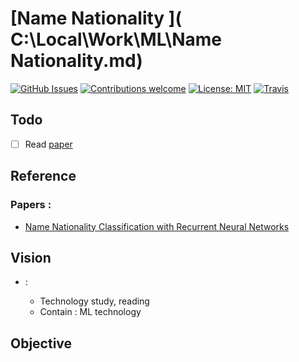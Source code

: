 # [Name Nationality ]( C:\Local\Work\ML\Name Nationality.md)

[![GitHub Issues](https://img.shields.io/github/issues/zalandoresearch/flair.svg)](https://github.com/zalandoresearch/flair/issues)
[![Contributions welcome](https://img.shields.io/badge/contributions-welcome-brightgreen.svg)](CONTRIBUTING.md)
[![License: MIT](https://img.shields.io/badge/License-MIT-brightgreen.svg)](https://opensource.org/licenses/MIT)
[![Travis](https://img.shields.io/travis/zalandoresearch/flair.svg)](https://travis-ci.org/zalandoresearch/flair)
## Todo
- [ ] Read [paper](#paper-1)

## Reference
### Papers :
- [Name Nationality Classification with Recurrent Neural Networks](https://www.ijcai.org/Proceedings/2017/0289.pdf)

## Vision

  - <Tech>:  
    - Technology study, reading 
    - Contain : ML technology  

## Objective